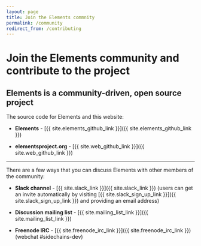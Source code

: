 ```yaml
---
layout: page
title: Join the Elements commnity
permalink: /community
redirect_from: /contributing
---
```

# Join the Elements community and contribute to the project

## Elements is a community-driven, open source project
    
The source code for Elements and this website:

* **Elements** - [{{ site.elements_github_link }}]({{ site.elements_github_link }})

* **elementsproject.org** - [{{ site.web_github_link }}]({{ site.web_github_link }})

* * * 

There are a few ways that you can discuss Elements with other members of the community:

* **Slack channel** - [{{ site.slack_link }}]({{ site.slack_link }}) (users can get an invite automatically by visiting [{{ site.slack_sign_up_link }}]({{ site.slack_sign_up_link }}) and providing an email address)

* **Discussion mailing list** - [{{ site.mailing_list_link }}]({{ site.mailing_list_link }})

* **Freenode IRC** - [{{ site.freenode_irc_link }}]({{ site.freenode_irc_link }}) (webchat #sidechains-dev)
